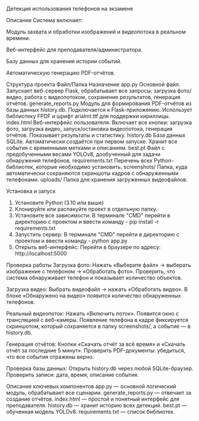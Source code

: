 Детекция использования телефонов на экзамене

Описание
Система включает:

Модуль захвата и обработки изображений и видеопотока в реальном времени.

Веб-интерфейс для преподавателя/администратора.

Базу данных для хранения истории событий.

Автоматическую генерацию PDF-отчётов.

Структура проекта
Файл/Папка		           Назначение
app.py			             Основной файл. Запускает веб-сервер Flask, обрабатывает все запросы: загрузка фото/видео, работа с видеопотоком, сохранение результатов, генерация 			отчётов.
generate_reports.py	     Модуль для формирования PDF-отчётов из базы данных history.db. Подключается к Flask-приложению. Использует библиотеку FPDF и шрифт arialmt.ttf для 			поддержки кириллицы.
index.html		           Веб-интерфейс пользователя. Включает все кнопки: загрузка фото, загрузка видео, запуск/остановка видеопотока, генерация отчётов. Показывает результаты 			и статистику.
history.db		           База данных SQLite. Автоматически создаётся при первом запуске. Хранит все события с временными метками и описанием.
best.pt			             Файл с предобученными весами YOLOv8, дообученный для задачи обнаружения телефонов.
requirements.txt	       Перечень всех Python-библиотек, которые необходимо установить.
screenshots/		         Папка, куда автоматически сохраняются скриншоты кадров с обнаруженными телефонами.
uploads/		             Папка для хранения загруженных видеофайлов.

Установка и запуск
1. Установите Python (3.10 или выше)
2. Клонируйте или распакуйте проект в отдельную папку.
3. Установите все зависимости:
В терминале "CMD" перейти в директорию с проектом и ввести команду -  pip install -r requirements.txt
4. Запустить сервер:
В терминале "CMD" перейти в директорию с проектом и ввести команду -  python app.py
5. Открыть веб-интерфейс:
Перейти в браузере по адресу: http://localhost:5000

Проверка работы
Загрузка фото:
Нажать «Выберите файл» → выберать изображение с телефоном → «Обработать фото».
Проверить, что система обнаруживает телефон и показывает количество объектов.

Загрузка видео:
Выбрать видеофайл → нажать «Обработать видео».
В блоке «Обнаружено на видео» появится количество обнаруженных телефонов.

Реальный видеопоток:
Нажать «Включить поток».
Появится окно с трансляцией с веб-камеры.
Появление телефона в кадре фиксируется скриншотом, который сохраняется в папку screenshots/, а событие — в history.db.

Генерация отчётов:
Кнопки «Скачать отчёт за всё время» и «Скачать отчёт за последние 5 минут».
Проверить PDF-документы: убедиться, что все события отражены верно.

Проверка базы данных:
Открыть history.db через любой SQLite-браузер.
Проверить записи: дата, время, описание события.

Описание ключевых компонентов
app.py — основной логический модуль, обрабатывает все сценарии.
generate_reports.py — отвечает за создание отчётов.
index.html — простой и понятный интерфейс для преподавателя.
history.db — хранит историю всех детекций.
best.pt — обученная модель YOLOv8.
requirements.txt — список библиотек.

